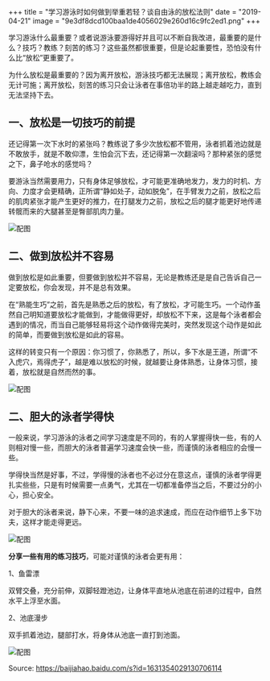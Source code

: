 +++
title = "学习游泳时如何做到举重若轻？谈自由泳的放松法则"
date = "2019-04-21"
image = "9e3df8dcd100baa1de4056029e260d16c9fc2ed1.png"
+++

学习游泳什么最重要？或者说游泳要游得好并且可以不断自我改进，最重要的是什么？技巧？教练？刻苦的练习？这些虽然都很重要，但是论起重要性，恐怕没有什么比“放松”更重要了。

为什么放松是最重要的？因为离开放松，游泳技巧都无法展现；离开放松，教练会无计可施；离开放松，刻苦的练习只会让泳者在事倍功半的路上越走越吃力，直到无法坚持下去。

## 一、放松是一切技巧的前提

还记得第一次下水时的紧张吗？教练说了多少次放松都不管用，泳者抓着池边就是不敢放手，就是不敢仰漂，生怕会沉下去，还记得第一次翻滚吗？那种紧张的感觉之下，鼻子呛水的感觉吗？

要游泳当然需要用力，只有身体足够放松，才可能更准确地发力，发力的时机、方向、力度才会更精确，正所谓“静如处子，动如脱兔”，在手臂发力之前，放松之后的肌肉紧张才能产生更好的推力，在打腿发力之前，放松之后的腿才能更好地传递转髋而来的大腿甚至是臀部肌肉力量。

![配图](../../images/0b46f21fbe096b63a0cb375fec053340eaf8acae.png)

## 二、做到放松并不容易

做到放松是如此重要，但要做到放松并不容易，无论是教练还是是自己告诉自己一定要放松，你会发现，并不是总有效果。

在“熟能生巧”之前，首先是熟悉之后的放松，有了放松，才可能生巧。一个动作虽然自己明知道要放松才能做到，才能做得更好，却放松不下来，这是每个泳者都会遇到的情况，而当自己能够轻易将这个动作做得完美时，突然发现这个动作是如此的简单，而要做到放松是如此的容易。

这样的转变只有一个原因：你习惯了，你熟悉了，所以，多下水是王道，所谓“不入虎穴，焉得虎子”，越是难以放松的时候，就越要让身体熟悉，让身体习惯，接着，放松就是自然而然的事。

![配图](../../images/d8f9d72a6059252db80870acedadb73f5bb5b932.png)

## 二、胆大的泳者学得快

一般来说，学习游泳的泳者之间学习速度是不同的，有的人掌握得快一些，有的人则相对慢一些，而胆大的泳者普遍学习速度会快一些，而谨慎的泳者相应的会慢一些。

学得快当然是好事，不过，学得慢的泳者也不必过分在意这点，谨慎的泳者学得更扎实些些，只是有时候需要一点勇气，尤其在一切都准备停当之后，不要过分的小心，担心安全。

对于胆大的泳者来说，静下心来，不要一味的追求速成，而应在动作细节上多下功夫，这样才能走得更远。

![配图](../../images/c2cec3fdfc039245995325a15ea210c67c1e2571.png)


**分享一些有用的练习技巧**，可能对谨慎的泳者会更有用：

1、鱼雷漂

双臂交叠，充分前伸，双脚轻蹬池边，让身体平直地从池底在前进的过程中，自然水平上浮至水面。

2、池底漫步

双手抓着池边，腿部打水，将身体从池底一直打到池面。

![配图](../../images/37d12f2eb9389b508ce0e1d45c0351d9e6116ed0.png)

Source: <https://baijiahao.baidu.com/s?id=1631354029130706114>
